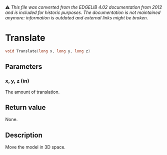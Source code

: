 :warning: _This file was converted from the EDGELIB 4.02 documentation from 2012 and is included for historic purposes. The documentation is not maintained anymore: information is outdated and external links might be broken._

# Translate


```c++
void Translate(long x, long y, long z)
```

## Parameters
### x, y, z (in)
The amount of translation.

## Return value
None.

## Description
Move the model in 3D space.

